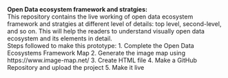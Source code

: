 <b>
Open Data ecosystem framework and stratgies:
</b> <br>
This repository contains the live working of open data ecosystem framework and stratgies at different level of details: top level, second-level, and so on. This will help the readers to understand visually open data ecosystem and its elements in detail. 

<br>
Steps followed to make this prototype: 
1.  Complete the Open Data Ecosystems Framework Map
2.  Generate the image map using https://www.image-map.net/
3.  Create HTML file
4.  Make a GitHub Repository and upload the project
5.  Make it live